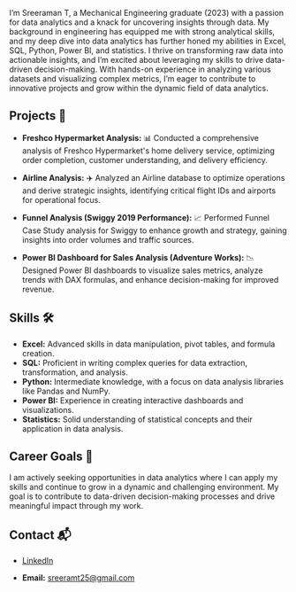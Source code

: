 

I’m Sreeraman T, a Mechanical Engineering graduate (2023) with a passion for data analytics and a knack for uncovering insights through data. My background in engineering has equipped me with strong analytical skills, and my deep dive into data analytics has further honed my abilities in Excel, SQL, Python, Power BI, and statistics. I thrive on transforming raw data into actionable insights, and I’m excited about leveraging my skills to drive data-driven decision-making. With hands-on experience in analyzing various datasets and visualizing complex metrics, I’m eager to contribute to innovative projects and grow within the dynamic field of data analytics.

## Projects 🚀

- **Freshco Hypermarket Analysis:** 📊 Conducted a comprehensive analysis of Freshco Hypermarket's home delivery service, optimizing order completion, customer understanding, and delivery efficiency.

- **Airline Analysis:** ✈️ Analyzed an Airline database to optimize operations and derive strategic insights, identifying critical flight IDs and airports for operational focus.

- **Funnel Analysis (Swiggy 2019 Performance):** 📈 Performed Funnel Case Study analysis for Swiggy to enhance growth and strategy, gaining insights into order volumes and traffic sources.

- **Power BI Dashboard for Sales Analysis (Adventure Works):** 📉 Designed Power BI dashboards to visualize sales metrics, analyze trends with DAX formulas, and enhance decision-making for improved revenue.

## Skills 🛠️

- **Excel:** Advanced skills in data manipulation, pivot tables, and formula creation.
- **SQL:** Proficient in writing complex queries for data extraction, transformation, and analysis.
- **Python:** Intermediate knowledge, with a focus on data analysis libraries like Pandas and NumPy.
- **Power BI:** Experience in creating interactive dashboards and visualizations.
- **Statistics:** Solid understanding of statistical concepts and their application in data analysis.

## Career Goals 🎯

I am actively seeking opportunities in data analytics where I can apply my skills and continue to grow in a dynamic and challenging environment. My goal is to contribute to data-driven decision-making processes and drive meaningful impact through my work.

## Contact 📬

- [LinkedIn](www.linkedin.com/in/sreeraman-t)

- **Email:** sreeramt25@gmail.com
